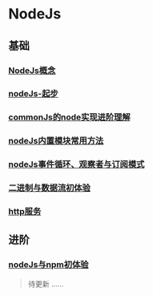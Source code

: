 # NodeJs

## 基础
### [NodeJs概念](https://mubu.com/doc/fP2LzvzIx_)
### [nodeJs-起步](nodeJs-起步)
### [commonJs的node实现进阶理解](commonJs的node实现探究二)
### [nodeJs内置模块常用方法](nodeJs内置模块常用方法)
### [nodeJs事件循环、观察者与订阅模式](nodeJs事件循环、观察者与订阅模式)
### [二进制与数据流初体验](buffer二进制处理)
### [http服务](http服务)
## 进阶
### [nodeJs与npm初体验](nodeJs与npm初体验.md)

> 待更新
......